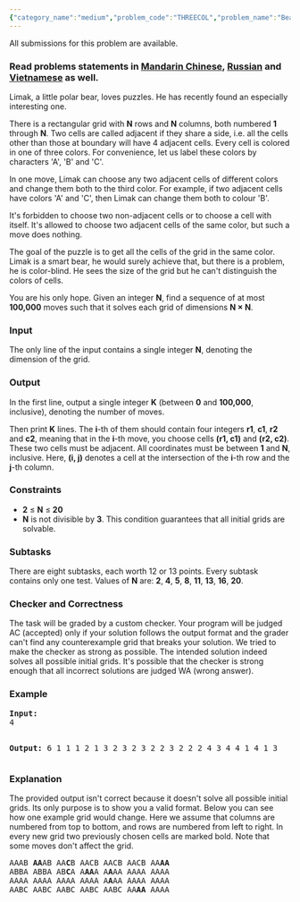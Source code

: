 ```yaml
---
{"category_name":"medium","problem_code":"THREECOL","problem_name":"Bear and Three Colours","languages_supported":{"0":"ADA","1":"ASM","2":"BASH","3":"BF","4":"C","5":"C99 strict","6":"CAML","7":"CLOJ","8":"CLPS","9":"CPP 4.3.2","10":"CPP 4.9.2","11":"CPP14","12":"CS2","13":"D","14":"ERL","15":"FORT","16":"FS","17":"GO","18":"HASK","19":"ICK","20":"ICON","21":"JAVA","22":"JS","23":"LISP clisp","24":"LISP sbcl","25":"LUA","26":"NEM","27":"NICE","28":"NODEJS","29":"PAS fpc","30":"PAS gpc","31":"PERL","32":"PERL6","33":"PHP","34":"PIKE","35":"PRLG","36":"PYPY","37":"PYTH","38":"PYTH 3.4","39":"RUBY","40":"SCALA","41":"SCM chicken","42":"SCM guile","43":"SCM qobi","44":"ST","45":"TCL","46":"TEXT","47":"WSPC"},"max_timelimit":3,"source_sizelimit":50000,"problem_author":"errichto","problem_tester":null,"date_added":"30-11-2016","tags":{"0":"errichto"},"time":{"view_start_date":1481535000,"submit_start_date":1481535000,"visible_start_date":1481535000,"end_date":1735669800},"layout":"problem"}
---
```

<span class="solution-visible-txt">All submissions for this problem are available.</span><h3> Read problems statements in <a target="_blank" href="http://www.codechef.com/download/translated/DEC16/mandarin/THREECOL.pdf">Mandarin Chinese</a>, <a target="_blank" href="http://www.codechef.com/download/translated/DEC16/russian/THREECOL.pdf">Russian</a> and <a target="_blank" href="http://www.codechef.com/download/translated/DEC16/vietnamese/THREECOL.pdf">Vietnamese</a> as well.</h3>

<p>Limak, a little polar bear, loves puzzles. He has recently found an especially interesting one.</p>

<p>There is a rectangular grid with <b>N</b> rows and <b>N</b> columns, both numbered <b>1</b> through <b>N</b>. Two cells are called adjacent if they share a side, i.e. all the cells other than those at boundary will have 4 adjacent cells. Every cell is colored in one of three colors. For convenience, let us label these colors by characters 'A', 'B' and 'C'.</p>

<p>In one move, Limak can choose any two adjacent cells of different colors and change them both to the third color. For example, if two adjacent cells have colors 'A' and 'C', then Limak can change them both to colour 'B'.</p>

<p>It's forbidden to choose two non-adjacent cells or to choose a cell with itself.
It's allowed to choose two adjacent cells of the same color, but such a move does nothing.</p>

<p>The goal of the puzzle is to get all the cells of the grid in the same color. Limak is a smart bear, he would surely achieve that, but there is a problem, he is color-blind.
He sees the size of the grid but he can't distinguish the colors of cells.</p>

<p>You are his only hope. Given an integer <b>N</b>, find a sequence of at most <b>100,000</b> moves such that it solves each grid of dimensions <b>N × N</b>.</p>

<h3>Input</h3>
<p>The only line of the input contains a single integer <b>N</b>, denoting the dimension of the grid.</p>

<h3>Output</h3>
<p>In the first line, output a single integer <b>K</b> (between <b>0</b> and <b>100,000</b>, inclusive), denoting the number of moves.</p>
<p>Then print <b>K</b> lines. The <b>i</b>-th of them should contain four integers <b>r1</b>, <b>c1</b>, <b>r2</b> and <b>c2</b>, meaning that in the <b>i</b>-th move, you choose cells <b>(r1, c1)</b> and  <b>(r2, c2)</b>. These two cells must be adjacent. All coordinates must be between <b>1</b> and <b>N</b>, inclusive.
Here, <b>(i, j)</b> denotes a cell at the intersection of the <b>i</b>-th row and the <b>j</b>-th column.</p>

<h3>Constraints</h3>
<ul>
<li><b>2</b> ≤ <b>N</b> ≤ <b>20</b></li>
<li><b>N</b> is not divisible by <b>3</b>. This condition guarantees that all initial grids are solvable.</li>
</ul>

<h3>Subtasks</h3>
<p>There are eight subtasks, each worth 12 or 13 points.
Every subtask contains only one test.
Values of <b>N</b> are: <b>2</b>, <b>4</b>, <b>5</b>, <b>8</b>, <b>11</b>, <b>13</b>, <b>16</b>, <b>20</b>.</p>

<h3>Checker and Correctness</h3>
<p>The task will be graded by a custom checker. Your program will be judged AC (accepted) only if your solution follows the output format and the grader can't find any counterexample grid that breaks your solution. We tried to make the checker as strong as possible. The intended solution indeed solves all possible initial grids. It's possible that the checker is strong enough that all incorrect solutions are judged WA (wrong answer).</p>

<h3>Example</h3>
<pre><b>Input:</b>
4

<b>Output:</b>
6
1 1 1 2
1 3 2 3
2 3 2 2
3 2 2 2
4 3 4 4
1 4 1 3
</pre>

<h3>Explanation</h3>
<p>The provided output isn't correct because it doesn't solve all possible initial grids.
Its only purpose is to show you a valid format.
Below you can see how one example grid would change.
Here we assume that columns are numbered from top to bottom, and rows are numbered from left to right.
In every new grid two previously chosen cells are marked bold.
Note that some moves don't affect the grid.</p>

<tt>AAAB      <b>AA</b>AB      AA<b>C</b>B      AACB      AACB      AACB      AA<b>AA</b></tt><br>
<tt>ABBA      ABBA      AB<b>C</b>A      A<b>AA</b>A      A<b>A</b>AA      AAAA      AAAA</tt><br>
<tt>AAAA      AAAA      AAAA      AAAA      A<b>A</b>AA      AAAA      AAAA</tt><br>
<tt>AABC      AABC      AABC      AABC      AABC      AA<b>AA</b>      AAAA</tt>